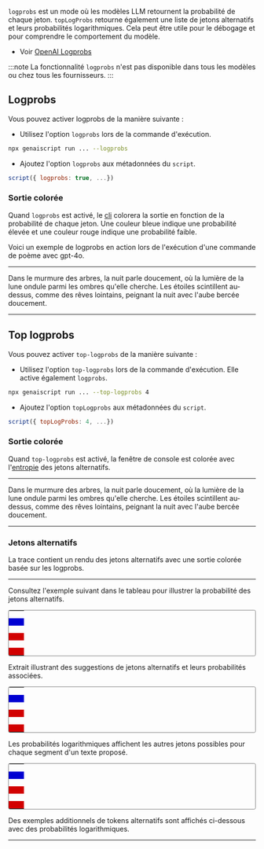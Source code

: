 `logprobs` est un mode où les modèles LLM retournent la probabilité de chaque jeton. `topLogProbs` retourne également une liste de jetons alternatifs et leurs probabilités logarithmiques. Cela peut être utile pour le débogage et pour comprendre le comportement du modèle.

* Voir [OpenAI Logprobs](https://cookbook.openai.com/examples/using_logprobs)

:::note
La fonctionnalité `logprobs` n'est pas disponible dans tous les modèles ou chez tous les fournisseurs.
:::

## Logprobs

Vous pouvez activer logprobs de la manière suivante :

* Utilisez l'option `logprobs` lors de la commande d'exécution.

```sh
npx genaiscript run ... --logprobs
```

* Ajoutez l'option `logprobs` aux métadonnées du `script`.

```js "logprobs: true"
script({ logprobs: true, ...})
```

### Sortie colorée

Quand `logprobs` est activé, le [cli](../../../reference/reference/cli/) colorera la sortie en fonction de la probabilité de chaque jeton. Une couleur bleue indique une probabilité élevée et une couleur rouge indique une probabilité faible.

Voici un exemple de logprobs en action lors de l'exécution d'une commande de poème avec gpt-4o.

***

Dans le murmure des arbres, la nuit parle doucement, où la lumière de la lune ondule parmi les ombres qu'elle cherche. Les étoiles scintillent au-dessus, comme des rêves lointains, peignant la nuit avec l'aube bercée doucement.

***

## Top logprobs

Vous pouvez activer `top-logprobs` de la manière suivante :

* Utilisez l'option `top-logprobs` lors de la commande d'exécution. Elle active également `logprobs`.

```sh
npx genaiscript run ... --top-logprobs 4
```

* Ajoutez l'option `topLogprobs` aux métadonnées du `script`.

```js "logprobs: true"
script({ topLogProbs: 4, ...})
```

### Sortie colorée

Quand `top-logprobs` est activé, la fenêtre de console est colorée avec l'[entropie](https://people.math.harvard.edu/~ctm/home/text/others/shannon/entropy/entropy.pdf) des jetons alternatifs.

***

Dans le murmure des arbres, la nuit parle doucement, où la lumière de la lune ondule parmi les ombres qu'elle cherche. Les étoiles scintillent au-dessus, comme des rêves lointains, peignant la nuit avec l'aube bercée doucement.

***

### Jetons alternatifs

La trace contient un rendu des jetons alternatifs avec une sortie colorée basée sur les logprobs.

***

Consultez l'exemple suivant dans le tableau pour illustrer la probabilité des jetons alternatifs.

<table class="toplogprobs" style="display: inline-block; padding: 0; margin: 0; border: solid 1px grey; border-radius: 0.2rem;">
  <tr>
    <td style="border: none; padding: 0;">
      <span class="logprobs" title="99.85% (-0.002)" style="background: rgb(0, 0, 210); color: white; white-space: pre; font-family: monospace;" />
    </td>
  </tr>

  <tr>
    <td style="border: none; padding: 0;">
      <span class="logprobs" title="0.15% (-6.5)" style="background: rgb(210, 0, 0); color: white; white-space: pre; font-family: monospace;" />
    </td>
  </tr>

  <tr>
    <td style="border: none; padding: 0;">
      <span class="logprobs" title="0.002% (-11)" style="background: rgb(210, 0, 0); color: white; white-space: pre; font-family: monospace;" />
    </td>
  </tr>
</table>

<br />

Extrait illustrant des suggestions de jetons alternatifs et leurs probabilités associées.

<table class="toplogprobs" style="display: inline-block; padding: 0; margin: 0; border: solid 1px grey; border-radius: 0.2rem;">
  <tr>
    <td style="border: none; padding: 0;">
      <span class="logprobs" title="99.98% (-0.0002)" style="background: rgb(0, 0, 210); color: white; white-space: pre; font-family: monospace;" />
    </td>
  </tr>

  <tr>
    <td style="border: none; padding: 0;">
      <span class="logprobs" title="0.02% (-8.63)" style="background: rgb(210, 0, 0); color: white; white-space: pre; font-family: monospace;" />
    </td>
  </tr>

  <tr>
    <td style="border: none; padding: 0;">
      <span class="logprobs" title="0.002% (-11)" style="background: rgb(210, 0, 0); color: white; white-space: pre; font-family: monospace;" />
    </td>
  </tr>
</table>

<br />

Les probabilités logarithmiques affichent les autres jetons possibles pour chaque segment d'un texte proposé.

<table class="toplogprobs" style="display: inline-block; padding: 0; margin: 0; border: solid 1px grey; border-radius: 0.2rem;">
  <tr>
    <td style="border: none; padding: 0;">
      <span class="logprobs" title="99.97% (-0.0003)" style="background: rgb(0, 0, 210); color: white; white-space: pre; font-family: monospace;" />
    </td>
  </tr>

  <tr>
    <td style="border: none; padding: 0;">
      <span class="logprobs" title="0.03% (-8.13)" style="background: rgb(210, 0, 0); color: white; white-space: pre; font-family: monospace;" />
    </td>
  </tr>

  <tr>
    <td style="border: none; padding: 0;">
      <span class="logprobs" title="0.001% (-11.13)" style="background: rgb(210, 0, 0); color: white; white-space: pre; font-family: monospace;" />
    </td>
  </tr>
</table>

<br />

Des exemples additionnels de tokens alternatifs sont affichés ci-dessous avec des probabilités logarithmiques.

***